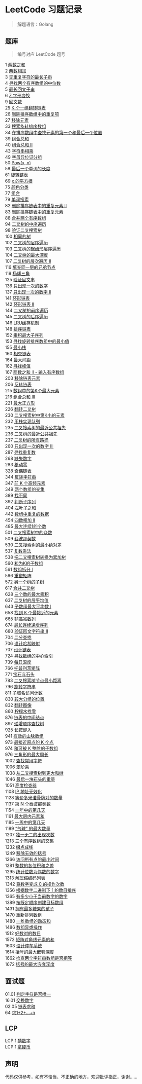# LeetCode 习题记录

> 解题语言：Golang

## 题库

> 编号对应 LeetCode 题号

1 [两数之和](./QuestionBank/1.go)<br>
2 [两数相加](./QuestionBank/2.go)<br>
3 [无重复字符的最长子串](./QuestionBank/3.go)<br>
4 [寻找两个有序数组的中位数](./QuestionBank/4.go)<br>
5 [最长回文子串](./QuestionBank/5.go)<br>
6 [Z 字形变换](./QuestionBank/6.go)<br>
9 [回文数](./QuestionBank/9.go)<br>
25 [K 个一组翻转链表](./QuestionBank/25.go)<br>
26 [删除排序数组中的重复项](./QuestionBank/28.go)<br>
27 [移除元素](./QuestionBank/27.go)<br>
33 [搜索旋转排序数组](./QuestionBank/33.go)<br>
34 [在排序数组中查找元素的第一个和最后一个位置](./QuestionBank/34.go)<br>
39 [组合总和](./QuestionBank/39.go)<br>
40 [组合总和 II](./QuestionBank/40.go)<br>
43 [字符串相乘](./QuestionBank/43.go)<br>
49 [字母异位词分组](./QuestionBank/49.go)<br>
50 [Pow(x, n)](./QuestionBank/50.go)<br>
58 [最后一个单词的长度](./QuestionBank/58.go)<br>
61 [旋转链表](./QuestionBank/61.go)<br>
69 [x 的平方根](./QuestionBank/69.go)<br>
75 [颜色分类](./QuestionBank/75.go)<br>
77 [组合](./QuestionBank/77.go)<br>
79 [单词搜索](./QuestionBank/79.go)<br>
82 [删除排序链表中的重复元素 II](./QuestionBank/82.go)<br>
83 [删除排序链表中的重复元素](./QuestionBank/83.go)<br>
88 [合并两个有序数组](./QuestionBank/88.go)<br>
94 [二叉树的中序遍历](./QuestionBank/94.go)<br>
98 [验证二叉搜索树](./QuestionBank/98.go)<br>
100 [相同的树](./QuestionBank/100.go)<br>
102 [二叉树的层序遍历](./QuestionBank/102.go)<br>
103 [二叉树的锯齿形层序遍历](./QuestionBank/103.go)<br>
104 [二叉树的最大深度](./QuestionBank/104.go)<br>
107 [二叉树的层次遍历 II](./QuestionBank/107.go)<br>
116 [填充同一层的兄弟节点](./QuestionBank/116.go)<br>
118 [杨辉三角](./QuestionBank/118.go)<br>
125 [验证回文串](./QuestionBank/125.go)<br>
136 [只出现一次的数字](./QuestionBank/136.go)<br>
137 [只出现一次的数字 II](./QuestionBank/137.go)<br>
141 [环形链表](./QuestionBank/141.go)<br>
142 [环形链表 II](./QuestionBank/142.go)<br>
144 [二叉树的前序遍历](./QuestionBank/144.go)<br>
145 [二叉树的后序遍历](./QuestionBank/145.go)<br>
146 [LRU缓存机制](./QuestionBank/146.go)<br>
148 [排序链表](./QuestionBank/148.go)<br>
152 [乘积最大子序列](./QuestionBank/152.go)<br>
153 [寻找旋转排序数组中的最小值](./QuestionBank/153.go)<br>
155 [最小栈](./QuestionBank/155.go)<br>
160 [相交链表](./QuestionBank/160.go)<br>
164 [最大间距](./QuestionBank/164.go)<br>
162 [寻找峰值](./QuestionBank/162.go)<br>
167 [两数之和 II - 输入有序数组](./QuestionBank/167.go)<br>
203 [移除链表元素](./QuestionBank/203.go)<br>
206 [反转链表](./QuestionBank/206.go)<br>
215 [数组中的第K个最大元素](./QuestionBank/215.go)<br>
216 [组合总和 III](./QuestionBank/216.go)<br>
221 [最大正方形](./QuestionBank/221.go)<br>
226 [翻转二叉树](./QuestionBank/226.go)<br>
230 [二叉搜索树中第K小的元素](./QuestionBank/230.go)<br>
232 [用栈实现队列](./QuestionBank/232.go)<br>
235 [二叉搜索树的最近公共祖先](./QuestionBank/235.go)<br>
236 [二叉树的最近公共祖先](./QuestionBank/236.go)<br>
237 [二叉树的所有路径](./QuestionBank/257.go)<br>
260 [只出现一次的数字 III](./QuestionBank/260.go)<br>
287 [寻找重复数](./QuestionBank/287.go)<br>
268 [缺失数字](./QuestionBank/268.go)<br>
283 [移动零](./QuestionBank/283.go)<br>
328 [奇偶链表](./QuestionBank/328.go)<br>
344 [反转字符串](./QuestionBank/344.go)<br>
347 [前 K 个高频元素](./QuestionBank/347.go)<br>
349 [两个数组的交集](./QuestionBank/349.go)<br>
389 [找不同](./QuestionBank/389.go)<br>
392 [判断子序列](./QuestionBank/392.go)<br>
404 [左叶子之和](./QuestionBank/404.go)<br>
442 [数组中重复的数据](./QuestionBank/442.go)<br>
454 [四数相加 II](./QuestionBank/454.go)<br>
485 [最大连续1的个数](./QuestionBank/485.go)<br>
501 [二叉搜索树中的众数](./QuestionBank/501.go)<br>
509 [斐波那契数](./QuestionBank/509.go)<br>
530 [二叉搜索树的最小绝对差](./QuestionBank/530.go)<br>
537 [复数乘法](./QuestionBank/537.go)<br>
538 [把二叉搜索树转换为累加树](./QuestionBank/538.go)<br>
560 [和为K的子数组](./QuestionBank/560.go)<br>
561 [数组拆分 I](./QuestionBank/561.go)<br>
566 [重塑矩阵](./QuestionBank/566.go)<br>
572 [另一个树的子树](./QuestionBank/572.go)<br>
617 [合并二叉树](./QuestionBank/617.go)<br>
628 [三个数的最大乘积](./QuestionBank/628.go)<br>
637 [二叉树的层平均值](./QuestionBank/637.go)<br>
643 [子数组最大平均数 I](./QuestionBank/643.go)<br>
658 [找到 K 个最接近的元素](./QuestionBank/658.go)<br>
665 [非递减数列](./QuestionBank/665.go)<br>
674 [最长连续递增序列](./QuestionBank/674.go)<br>
680 [验证回文字符串 Ⅱ](./QuestionBank/680.go)<br>
704 [二分查找](./QuestionBank/704.go)<br>
706 [设计哈希映射](./QuestionBank/706.go)<br>
707 [设计链表](./QuestionBank/707.go)<br>
724 [寻找数组的中心索引](./QuestionBank/724.go)<br>
739 [每日温度](./QuestionBank/739.go)<br>
766 [托普利茨矩阵](./QuestionBank/766.go)<br>
771 [宝石与石头](./QuestionBank/771.go)<br>
783 [二叉搜索树节点最小距离](./QuestionBank/783.go)<br>
796 [旋转字符串](./QuestionBank/796.go)<br>
811 [子域名访问计数](./QuestionBank/811.go)<br>
830 [较大分组的位置](./QuestionBank/830.go)<br>
832 [翻转图像](./QuestionBank/832.go)<br>
860 [柠檬水找零](./QuestionBank/860.go)<br>
876 [链表的中间结点](./QuestionBank/876.go)<br>
897 [递增顺序查找树](./QuestionBank/897.go)<br>
925 [长按键入](./QuestionBank/925.go)<br>
941 [有效的山脉数组](./QuestionBank/941.go)<br>
973 [最接近原点的 K 个点](./QuestionBank/973.go)<br>
974 [和可被 K 整除的子数组](./QuestionBank/974.go)<br>
976 [三角形的最大周长](./QuestionBank/976.go)<br>
1002 [查找常用字符](./QuestionBank/1002.go)<br>
1006 [笨阶乘](./QuestionBank/1006.go)<br>
1038 [从二叉搜索树到更大和树](./QuestionBank/1038.go)<br>
1046 [最后一块石头的重量](./QuestionBank/1046.go)<br>
1051 [高度检查器](./QuestionBank/1051.go)<br>
1108 [IP 地址无效化](./QuestionBank/1108.go)<br>
1128 [等价多米诺骨牌对的数量](./QuestionBank/1128.go)<br>
1137 [第 N 个泰波那契数](./QuestionBank/1137.go)<br>
1154 [一年中的第几天](./QuestionBank/1154.go)<br>
1161 [最大层内元素和](./QuestionBank/1161.go)<br>
1185 [一周中的第几天](./QuestionBank/1185.go)<br>
1189 [“气球” 的最大数量](./QuestionBank/1189.go)<br>
1207 [独一无二的出现次数](./QuestionBank/1207.go)<br>
1213 [三个有序数组的交集](./QuestionBank/1213.go)<br>
1232 [缀点成线](./QuestionBank/1232.go)<br>
1249 [移除无效的括号](./QuestionBank/1249.go)<br>
1266 [访问所有点的最小时间](./QuestionBank/1266.go)<br>
1281 [整数的各位积和之差](./QuestionBank/1281.go)<br>
1295 [统计位数为偶数的数字](./QuestionBank/1295.go)<br>
1313 [解压缩编码列表](./QuestionBank/1313.go)<br>
1342 [将数字变成 0 的操作次数](./QuestionBank/1342.go)<br>
1356 [根据数字二进制下 1 的数目排序](./QuestionBank/1356.go)<br>
1365 [有多少小于当前数字的数字](./QuestionBank/1365.go)<br>
1389 [按既定顺序创建目标数组](./QuestionBank/1389.go)<br>
1431 [拥有最多糖果的孩子](./QuestionBank/1431.go)<br>
1470 [重新排列数组](./QuestionBank/1470.go)<br>
1480 [一维数组的动态和](./QuestionBank/1480.go)<br>
1486 [数组异或操作](./QuestionBank/1486.go)<br>
1512 [好数对的数目](./QuestionBank/1512.go)<br>
1572 [矩阵对角线元素的和](./QuestionBank/1572.go)<br>
1603 [设计停车系统](./QuestionBank/1603.go)<br>
1614 [括号的最大嵌套深度](./QuestionBank/1614.go)<br>
1662 [检查两个字符串数组是否相等](./QuestionBank/1662.go)<br>
1672 [括号的最大嵌套深度](./QuestionBank/1672.go)<br>

## 面试题

01.01 [判定字符是否唯一](./interviewQuestion/01_01.go)<br>
16.01 [交换数字](./interviewQuestion/16_01.go)<br>
02.05 [链表求和](./interviewQuestion/02_05.go)<br>
64 [求1+2+…+n](./interviewQuestion/64.go)<br>

## LCP

LCP 1 [猜数字](./LCP/1.go)<br>
LCP 1 [拿硬币](./LCP/6.go)<br>

## 声明

代码仅供参考，如有不恰当、不正确的地方，欢迎批评指正，谢谢……